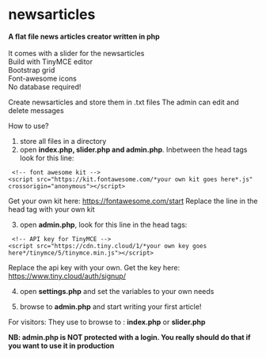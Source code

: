 # newsarticles
**A flat file news articles creator written in php**<br />
<br />
It comes with a slider for the newsarticles<br />
Build with TinyMCE editor<br />
Bootstrap grid<br />
Font-awesome icons<br />
No database required!

Create newsarticles and store them in .txt files
The admin can edit and delete messages

How to use?
1. store all files in a directory 
2. open **index.php, slider.php and admin.php**. Inbetween the head tags look for this line:  
```
 <!-- font awesome kit -->
<script src="https://kit.fontawesome.com/*your own kit goes here*.js" crossorigin="anonymous"></script>
```

Get your own kit here: https://fontawesome.com/start
Replace the line in the head tag with your own kit

3. open **admin.php**, look for this line in the head tags:
```
 <!-- API key for TinyMCE -->
<script src="https://cdn.tiny.cloud/1/*your own key goes here*/tinymce/5/tinymce.min.js"></script> 
```

Replace the api key with your own. Get the key here: https://www.tiny.cloud/auth/signup/

4. open **settings.php** and set the variables to your own needs

5. browse to **admin.php** and start writing your first article!

For visitors: 
They use to browse to : **index.php** or **slider.php**

**NB: admin.php is NOT protected with a login. You really should do that if you want to use it in production**


